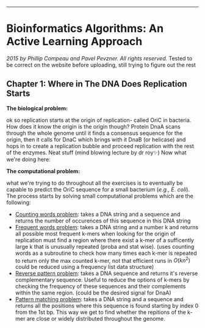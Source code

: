 --------------------------------------------------------
# Bioinformatics Algorithms: An Active Learning Approach

*2015 by Phillip Compeau and Pavel Pevzner. All rights reserved.*
Tested to be correct on the website before uploading, still trying to figure out the rest

## Chapter 1: Where in The DNA Does Replication Starts

**The biological problem:**

ok so replication starts at the origin of replication- called OriC in bacteria. How does it know the origin is the origin though? 
Protein DnaA scans through the whole genome until it finds a consensus sequence for the origin, then it calls for DnaC which brings with it DnaB (or helicase) and hops in to create a replication bubble and proceed replication with the rest of the enzymes.
Neat stuff (mind blowing lecture by dr roy✨)
Now what we're doing here:

**The computational problem:**

what we're trying to do throughout all the exercises is to eventually be capable to predict the OriC sequence for a small bacterium (*e.g., E. coli*).
The process starts by solving small computational problems which are the following:
- [Counting words problem](ba1a.py): takes a DNA string and a sequence and returns the number of occurences of this sequence in this DNA string
- [Frequent words problem](ba1b.py): takes a DNA string and a number k and returns all possible most frequent k-mers 
when looking for the origin of replication must find a region where there exist a k-mer of a sufficently large k that is unusually repeated (proba and stat wise).
(uses counting words as a subroutine to check how many times each k-mer is repeated to return only the max counted k-mer, not that efficient runs in $O(kn^2)$ could be reduced using a frequency list data structure)
- [Reverse pattern problem](ba1c.py): takes a DNA sequence and returns it's reverse complementary sequence. Useful to reduce the options of k-mers by checking the frequency of these sequences and their complements within the same region.
(could be the desired signal for DnaA)
- [Pattern matching problem](ba1d.py): takes a DNA string and a sequence and returns all the positions where this sequence is found starting by index 0 from the 1st bp.
This way we get to find whether the repitions of the k-mer are close or widely distributed throughout the genome.
